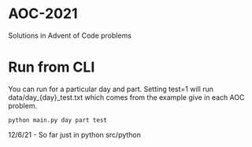 # AOC-2021

Solutions in Advent of Code problems

# Run from CLI 
You can run for a particular day and part. Setting test=1 will run data/day_{day}_test.txt which comes from the example
give in each AOC problem. 

```python main.py day part test```


12/6/21 - So far just in python src/python
